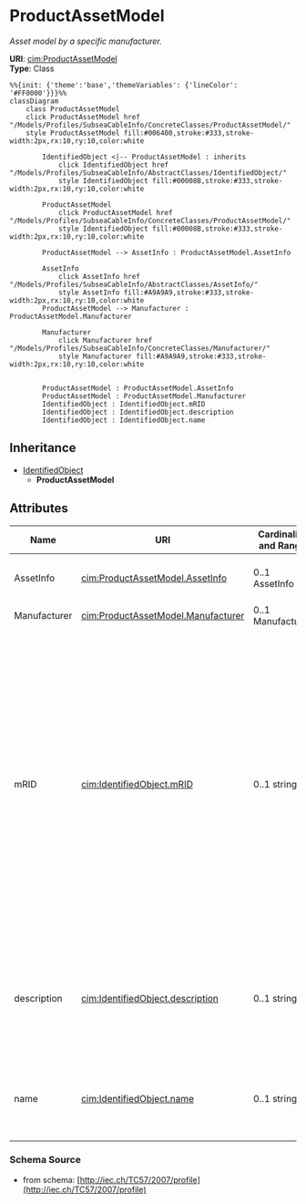 # ProductAssetModel

_Asset model by a specific manufacturer._

**URI**: [cim:ProductAssetModel](http://iec.ch/TC57/CIM-generic#ProductAssetModel)<br />
**Type**: Class

```mermaid
%%{init: {'theme':'base','themeVariables': {'lineColor': '#FF0000'}}}%%
classDiagram
    class ProductAssetModel
    click ProductAssetModel href "/Models/Profiles/SubseaCableInfo/ConcreteClasses/ProductAssetModel/"
    style ProductAssetModel fill:#006400,stroke:#333,stroke-width:2px,rx:10,ry:10,color:white

        IdentifiedObject <|-- ProductAssetModel : inherits
            click IdentifiedObject href "/Models/Profiles/SubseaCableInfo/AbstractClasses/IdentifiedObject/"
            style IdentifiedObject fill:#00008B,stroke:#333,stroke-width:2px,rx:10,ry:10,color:white

        ProductAssetModel
            click ProductAssetModel href "/Models/Profiles/SubseaCableInfo/ConcreteClasses/ProductAssetModel/"
            style IdentifiedObject fill:#00008B,stroke:#333,stroke-width:2px,rx:10,ry:10,color:white

        ProductAssetModel --> AssetInfo : ProductAssetModel.AssetInfo

        AssetInfo
            click AssetInfo href "/Models/Profiles/SubseaCableInfo/AbstractClasses/AssetInfo/"
            style AssetInfo fill:#A9A9A9,stroke:#333,stroke-width:2px,rx:10,ry:10,color:white
        ProductAssetModel --> Manufacturer : ProductAssetModel.Manufacturer

        Manufacturer
            click Manufacturer href "/Models/Profiles/SubseaCableInfo/ConcreteClasses/Manufacturer/"
            style Manufacturer fill:#A9A9A9,stroke:#333,stroke-width:2px,rx:10,ry:10,color:white


        ProductAssetModel : ProductAssetModel.AssetInfo
        ProductAssetModel : ProductAssetModel.Manufacturer
        IdentifiedObject : IdentifiedObject.mRID
        IdentifiedObject : IdentifiedObject.description
        IdentifiedObject : IdentifiedObject.name
```

## Inheritance
* [IdentifiedObject](IdentifiedObject.md)
    * **ProductAssetModel**

## Attributes
| Name | URI | Cardinality and Range | Description | Inheritance |
| ---  | --- | --- | --- | --- |
| AssetInfo | [cim:ProductAssetModel.AssetInfo](http://iec.ch/TC57/CIM-generic#ProductAssetModel.AssetInfo) | 0..1 AssetInfo | Asset information (nameplate) for this product asset model. | direct |
| Manufacturer | [cim:ProductAssetModel.Manufacturer](http://iec.ch/TC57/CIM-generic#ProductAssetModel.Manufacturer) | 0..1 Manufacturer | Manufacturer of this asset model. | direct |
| mRID | [cim:IdentifiedObject.mRID](http://iec.ch/TC57/CIM-generic#IdentifiedObject.mRID) | 0..1 string | Master resource identifier issued by a model authority. The mRID is unique within an exchange context. Global uniqueness is easily achieved by using a UUID, as specified in IETF RFC 4122, for the mRID. The use of UUID is strongly recommended.For CIMXML data files in RDF syntax conforming to IEC 61970-552, the mRID is mapped to rdf:ID or rdf:about attributes that identify CIM object elements. | IdentifiedObject |
| description | [cim:IdentifiedObject.description](http://iec.ch/TC57/CIM-generic#IdentifiedObject.description) | 0..1 string | The description is a free human readable text describing or naming the object. It may be non unique and may not correlate to a naming hierarchy. | IdentifiedObject |
| name | [cim:IdentifiedObject.name](http://iec.ch/TC57/CIM-generic#IdentifiedObject.name) | 0..1 string | The name is any free human readable and possibly non unique text naming the object. | IdentifiedObject |

### Schema Source
* from schema: [http://iec.ch/TC57/2007/profile](http://iec.ch/TC57/2007/profile)
